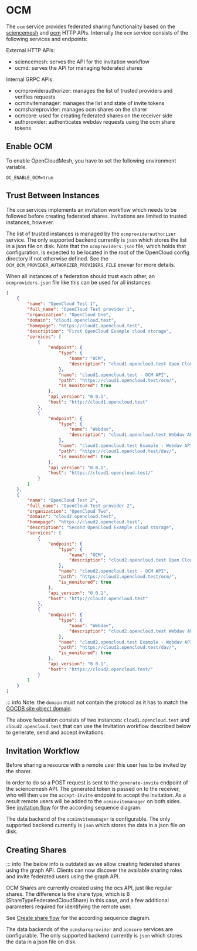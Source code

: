 # OCM

The `ocm` service provides federated sharing functionality based on the [sciencemesh](https://sciencemesh.io/) and [ocm](https://github.com/cs3org/OCM-API) HTTP APIs. Internally the `ocm` service consists of the following services and endpoints:

External HTTP APIs:
* sciencemesh: serves the API for the invitation workflow
* ocmd: serves the API for managing federated shares

Internal GRPC APIs:
* ocmproviderauthorizer: manages the list of trusted providers and verifies requests
* ocminvitemanager: manages the list and state of invite tokens
* ocmshareprovider: manages ocm shares on the sharer
* ocmcore: used for creating federated shares on the receiver side
* authprovider: authenticates webdav requests using the ocm share tokens

## Enable OCM

To enable OpenCloudMesh, you have to set the following environment variable.

```console
OC_ENABLE_OCM=true
```

## Trust Between Instances

The `ocm` services implements an invitation workflow which needs to be followed before creating federated shares. Invitations are limited to trusted instances, however.

The list of trusted instances is managed by the `ocmproviderauthorizer` service. The only supported backend currently is `json` which stores the list in a json file on disk. Note that the `ocmproviders.json` file, which holds that configuration, is expected to be located in the root of the OpenCloud config directory if not otherwise defined. See the `OCM_OCM_PROVIDER_AUTHORIZER_PROVIDERS_FILE` envvar for more details.

When all instances of a federation should trust each other, an `ocmproviders.json` file like this can be used for all instances:
```json
[
    {
        "name": "OpenCloud Test 1",
        "full_name": "OpenCloud Test provider 1",
        "organization": "OpenCloud One",
        "domain": "cloud1.opencloud.test",
        "homepage": "https://cloud1.opencloud.test",
        "description": "First OpenCloud Example cloud storage",
        "services": [
            {
                "endpoint": {
                    "type": {
                        "name": "OCM",
                        "description": "cloud1.opencloud.test Open Cloud Mesh API"
                    },
                    "name": "cloud1.opencloud.test - OCM API",
                    "path": "https://cloud1.opencloud.test/ocm/",
                    "is_monitored": true
                },
                "api_version": "0.0.1",
                "host": "http://cloud1.opencloud.test"
            },
            {
                "endpoint": {
                    "type": {
                        "name": "Webdav",
                        "description": "cloud1.opencloud.test Webdav API"
                    },
                    "name": "cloud1.opencloud.test Example - Webdav API",
                    "path": "https://cloud1.opencloud.test/dav/",
                    "is_monitored": true
                },
                "api_version": "0.0.1",
                "host": "https://cloud1.opencloud.test/"
            }
        ]
    },
    {
        "name": "OpenCloud Test 2",
        "full_name": "OpenCloud Test provider 2",
        "organization": "OpenCloud Two",
        "domain": "cloud2.opencloud.test",
        "homepage": "https://cloud2.opencloud.test",
        "description": "Second OpenCloud Example cloud storage",
        "services": [
            {
                "endpoint": {
                    "type": {
                        "name": "OCM",
                        "description": "cloud2.opencloud.test Open Cloud Mesh API"
                    },
                    "name": "cloud2.opencloud.test - OCM API",
                    "path": "https://cloud2.opencloud.test/ocm/",
                    "is_monitored": true
                },
                "api_version": "0.0.1",
                "host": "http://cloud2.opencloud.test"
            },
            {
                "endpoint": {
                    "type": {
                        "name": "Webdav",
                        "description": "cloud2.opencloud.test Webdav API"
                    },
                    "name": "cloud2.opencloud.test Example - Webdav API",
                    "path": "https://cloud2.opencloud.test/dav/",
                    "is_monitored": true
                },
                "api_version": "0.0.1",
                "host": "https://cloud2.opencloud.test/"
            }
        ]
    }
]
```

::: info
Note: the `domain` must not contain the protocol as it has to match the [GOCDB site object domain](https://developer.sciencemesh.io/docs/technical-documentation/central-database/#site-object).

The above federation consists of two instances: `cloud1.opencloud.test` and `cloud2.opencloud.test` that can use the Invitation workflow described below to generate, send and accept invitations.

## Invitation Workflow

Before sharing a resource with a remote user this user has to be invited by the sharer.

In order to do so a POST request is sent to the `generate-invite` endpoint of the sciencemesh API. The generated token is passed on to the receiver, who will then use the `accept-invite` endpoint to accept the invitation. As a result remote users will be added to the `ocminvitemanager` on both sides. See [invitation flow](invitation_flow) for the according sequence diagram.

The data backend of the `ocminvitemanager` is configurable. The only supported backend currently is `json` which stores the data in a json file on disk.

## Creating Shares

::: info
The below info is outdated as we allow creating federated shares using the graph API. Clients can now discover the available sharing roles and invite federated users using the graph API.

OCM Shares are currently created using the ocs API, just like regular shares. The difference is the share type, which is 6 (ShareTypeFederatedCloudShare) in this case, and a few additional parameters required for identifying the remote user.

See [Create share flow](create_share_flow) for the according sequence diagram.

The data backends of the `ocmshareprovider` and `ocmcore` services are configurable. The only supported backend currently is `json` which stores the data in a json file on disk.
